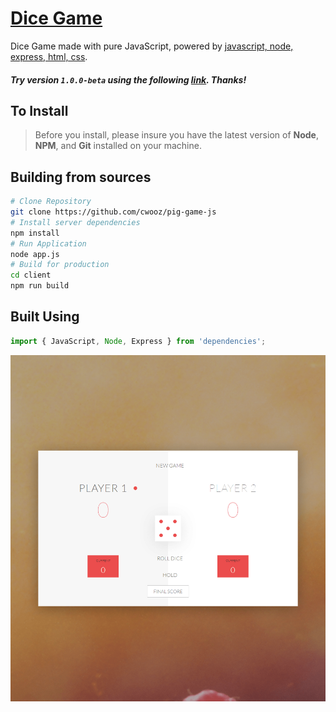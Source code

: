 # [Dice Game](http://104.248.7.120:3006)

Dice Game made with pure JavaScript, powered by [javascript, node, express, html, css](#).

##### Try version `1.0.0-beta` using the following [link](http://104.248.7.120:3006). Thanks!

## To Install

> Before you install, please insure you have the latest version of **Node**, **NPM**, and **Git** installed on your machine.

## Building from sources

```bash
# Clone Repository
git clone https://github.com/cwooz/pig-game-js
# Install server dependencies
npm install
# Run Application
node app.js
# Build for production
cd client
npm run build
```

## Built Using

```javascript
import { JavaScript, Node, Express } from 'dependencies';
```

<img alt='Screen Shot' src="./public/assets/img/readme_image.png" width="888">
